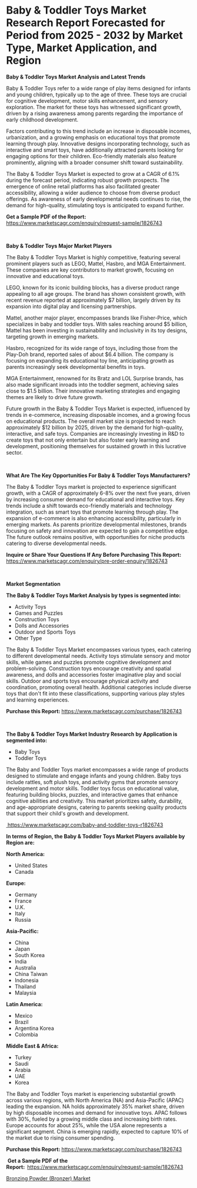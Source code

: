 <p><h1>Baby & Toddler Toys Market Research Report Forecasted for Period from 2025 -  2032 by Market Type, Market Application, and Region</h1></p><p><strong>Baby & Toddler Toys Market Analysis and Latest Trends</strong></p>
<p><p>Baby & Toddler Toys refer to a wide range of play items designed for infants and young children, typically up to the age of three. These toys are crucial for cognitive development, motor skills enhancement, and sensory exploration. The market for these toys has witnessed significant growth, driven by a rising awareness among parents regarding the importance of early childhood development. </p><p>Factors contributing to this trend include an increase in disposable incomes, urbanization, and a growing emphasis on educational toys that promote learning through play. Innovative designs incorporating technology, such as interactive and smart toys, have additionally attracted parents looking for engaging options for their children. Eco-friendly materials also feature prominently, aligning with a broader consumer shift toward sustainability.</p><p>The Baby & Toddler Toys Market is expected to grow at a CAGR of 6.1% during the forecast period, indicating robust growth prospects. The emergence of online retail platforms has also facilitated greater accessibility, allowing a wider audience to choose from diverse product offerings. As awareness of early developmental needs continues to rise, the demand for high-quality, stimulating toys is anticipated to expand further.</p></p>
<p><strong>Get a Sample PDF of the Report:&nbsp;</strong> <a href="https://www.marketscagr.com/enquiry/request-sample/1826743?utm_campaign=1905&utm_medium=2&utm_source=Github&utm_content=ia&utm_term=05042025&utm_id=baby-toddler-toys">https://www.marketscagr.com/enquiry/request-sample/1826743</a></p>
<p>&nbsp;</p>
<p><strong>Baby & Toddler Toys Major Market Players</strong></p>
<p><p>The Baby & Toddler Toys Market is highly competitive, featuring several prominent players such as LEGO, Mattel, Hasbro, and MGA Entertainment. These companies are key contributors to market growth, focusing on innovative and educational toys.</p><p>LEGO, known for its iconic building blocks, has a diverse product range appealing to all age groups. The brand has shown consistent growth, with recent revenue reported at approximately $7 billion, largely driven by its expansion into digital play and licensing partnerships.</p><p>Mattel, another major player, encompasses brands like Fisher-Price, which specializes in baby and toddler toys. With sales reaching around $5 billion, Mattel has been investing in sustainability and inclusivity in its toy designs, targeting growth in emerging markets.</p><p>Hasbro, recognized for its wide range of toys, including those from the Play-Doh brand, reported sales of about $6.4 billion. The company is focusing on expanding its educational toy line, anticipating growth as parents increasingly seek developmental benefits in toys.</p><p>MGA Entertainment, renowned for its Bratz and LOL Surprise brands, has also made significant inroads into the toddler segment, achieving sales close to $1.5 billion. Their innovative marketing strategies and engaging themes are likely to drive future growth.</p><p>Future growth in the Baby & Toddler Toys Market is expected, influenced by trends in e-commerce, increasing disposable incomes, and a growing focus on educational products. The overall market size is projected to reach approximately $12 billion by 2025, driven by the demand for high-quality, interactive, and safe toys. Companies are increasingly investing in R&D to create toys that not only entertain but also foster early learning and development, positioning themselves for sustained growth in this lucrative sector.</p></p>
<p>&nbsp;</p>
<p><strong>What Are The Key Opportunities For Baby & Toddler Toys Manufacturers?</strong></p>
<p><p>The Baby & Toddler Toys market is projected to experience significant growth, with a CAGR of approximately 6-8% over the next five years, driven by increasing consumer demand for educational and interactive toys. Key trends include a shift towards eco-friendly materials and technology integration, such as smart toys that promote learning through play. The expansion of e-commerce is also enhancing accessibility, particularly in emerging markets. As parents prioritize developmental milestones, brands focusing on safety and innovation are expected to gain a competitive edge. The future outlook remains positive, with opportunities for niche products catering to diverse developmental needs.</p></p>
<p><strong>Inquire or Share Your Questions If Any Before Purchasing This Report:</strong> <a href="https://www.marketscagr.com/enquiry/pre-order-enquiry/1826743?utm_campaign=1905&utm_medium=2&utm_source=Github&utm_content=ia&utm_term=05042025&utm_id=baby-toddler-toys">https://www.marketscagr.com/enquiry/pre-order-enquiry/1826743</a></p>
<p>&nbsp;</p>
<p><strong>Market Segmentation</strong></p>
<p><strong>The Baby & Toddler Toys Market Analysis by types is segmented into:</strong></p>
<p><ul><li>Activity Toys</li><li>Games and Puzzles</li><li>Construction Toys</li><li>Dolls and Accessories</li><li>Outdoor and Sports Toys</li><li>Other Type</li></ul></p>
<p><p>The Baby & Toddler Toys Market encompasses various types, each catering to different developmental needs. Activity toys stimulate sensory and motor skills, while games and puzzles promote cognitive development and problem-solving. Construction toys encourage creativity and spatial awareness, and dolls and accessories foster imaginative play and social skills. Outdoor and sports toys encourage physical activity and coordination, promoting overall health. Additional categories include diverse toys that don't fit into these classifications, supporting various play styles and learning experiences.</p></p>
<p><strong>Purchase this Report:&nbsp;</strong><a href="https://www.marketscagr.com/purchase/1826743?utm_campaign=1905&utm_medium=2&utm_source=Github&utm_content=ia&utm_term=05042025&utm_id=baby-toddler-toys">https://www.marketscagr.com/purchase/1826743</a></p>
<p>&nbsp;</p>
<p><strong>The Baby & Toddler Toys Market Industry Research by Application is segmented into:</strong></p>
<p><ul><li>Baby Toys</li><li>Toddler Toys</li></ul></p>
<p><p>The Baby and Toddler Toys market encompasses a wide range of products designed to stimulate and engage infants and young children. Baby toys include rattles, soft plush toys, and activity gyms that promote sensory development and motor skills. Toddler toys focus on educational value, featuring building blocks, puzzles, and interactive games that enhance cognitive abilities and creativity. This market prioritizes safety, durability, and age-appropriate designs, catering to parents seeking quality products that support their child's growth and development.</p></p>
<p><a href="https://www.marketscagr.com/baby-and-toddler-toys-r1826743?utm_campaign=1905&utm_medium=2&utm_source=Github&utm_content=ia&utm_term=05042025&utm_id=baby-toddler-toys">&nbsp;https://www.marketscagr.com/baby-and-toddler-toys-r1826743</a></p>
<p><strong>In terms of Region, the Baby & Toddler Toys Market Players available by Region are:</strong></p>
<p>
    <p> <strong> North America: </strong>
        <ul>
            <li>United States</li>
            <li>Canada</li>
        </ul>
        </p> 
    <p> <strong> Europe: </strong>
        <ul>
            <li>Germany</li>
            <li>France</li>
            <li>U.K.</li>
            <li>Italy</li>
            <li>Russia</li>
        </ul>
        </p> 
    <p> <strong> Asia-Pacific: </strong>
        <ul>
            <li>China</li>
            <li>Japan</li>
            <li>South Korea</li>
            <li>India</li>
            <li>Australia</li>
            <li>China Taiwan</li>
            <li>Indonesia</li>
            <li>Thailand</li>
            <li>Malaysia</li>
        </ul>
        </p> 
    <p> <strong> Latin America: </strong>
        <ul>
            <li>Mexico</li>
            <li>Brazil</li>
            <li>Argentina Korea</li>
            <li>Colombia</li>
        </ul>
        </p> 
    <p> <strong> Middle East & Africa: </strong>
        <ul>
            <li>Turkey</li>
            <li>Saudi</li>
            <li>Arabia</li>
            <li>UAE</li>
            <li>Korea</li>
        </ul>
    </p>
    </p>
<p><p>The Baby and Toddler Toys market is experiencing substantial growth across various regions, with North America (NA) and Asia-Pacific (APAC) leading the expansion. NA holds approximately 35% market share, driven by high disposable incomes and demand for innovative toys. APAC follows with 30%, fueled by a growing middle class and increasing birth rates. Europe accounts for about 25%, while the USA alone represents a significant segment. China is emerging rapidly, expected to capture 10% of the market due to rising consumer spending.</p></p>
<p><strong>Purchase this Report: </strong><a href="https://www.marketscagr.com/purchase/1826743?utm_campaign=1905&utm_medium=2&utm_source=Github&utm_content=ia&utm_term=05042025&utm_id=baby-toddler-toys">https://www.marketscagr.com/purchase/1826743</a></p>
<p>&nbsp;<strong>Get a Sample PDF of the Report:&nbsp;&nbsp;</strong><a href="https://www.marketscagr.com/enquiry/request-sample/1826743?utm_campaign=1905&utm_medium=2&utm_source=Github&utm_content=ia&utm_term=05042025&utm_id=baby-toddler-toys">https://www.marketscagr.com/enquiry/request-sample/1826743</a></p>
<p><strong></strong></p>
<p><p><a href="https://github.com/AshikRahman991/Market-Research-Report-List-2/blob/main/bronzing-powder-bronzer-market.md?utm_campaign=1905&utm_medium=2&utm_source=Github&utm_content=ia&utm_term=05042025&utm_id=baby-toddler-toys">Bronzing Powder (Bronzer) Market</a></p></p>